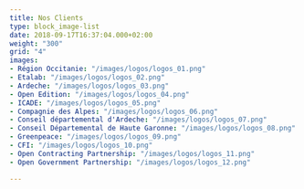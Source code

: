 ```yaml
---
title: Nos Clients
type: block_image-list
date: 2018-09-17T16:37:04.000+02:00
weight: "300"
grid: "4"
images:
- Région Occitanie: "/images/logos/logos_01.png"
- Etalab: "/images/logos/logos_02.png"
- Ardeche: "/images/logos/logos_03.png"
- Open Edition: "/images/logos/logos_04.png"
- ICADE: "/images/logos/logos_05.png"
- Compagnie des Alpes: "/images/logos/logos_06.png"
- Conseil départemental d'Ardeche: "/images/logos/logos_07.png"
- Conseil Départemental de Haute Garonne: "/images/logos/logos_08.png"
- Greenpeace: "/images/logos/logos_09.png"
- CFI: "/images/logos/logos_10.png"
- Open Contracting Partnership: "/images/logos/logos_11.png"
- Open Government Partnership: "/images/logos/logos_12.png"

---
```

